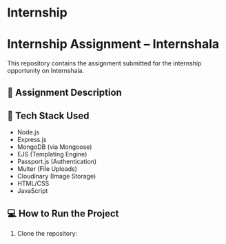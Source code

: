 # Internship

# Internship Assignment – Internshala

This repository contains the assignment submitted for the internship opportunity on Internshala.

## 📝 Assignment Description

## 🚀 Tech Stack Used

- Node.js
- Express.js
- MongoDB (via Mongoose)
- EJS (Templating Engine)
- Passport.js (Authentication)
- Multer (File Uploads)
- Cloudinary (Image Storage)
- HTML/CSS
- JavaScript

## 💻 How to Run the Project

1. Clone the repository:
